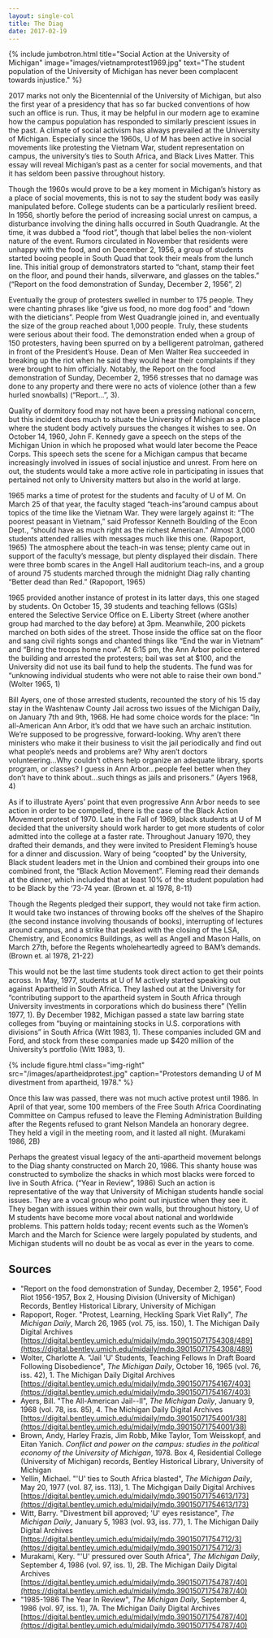 ```yaml
---
layout: single-col
title: The Diag
date: 2017-02-19
---
```

{% include jumbotron.html
title="Social Action at the University of Michigan"
image="images/vietnamprotest1969.jpg"
text="The student population of the University of Michigan has never been complacent towards injustice." %}

2017 marks not only the Bicentennial of the University of Michigan, but also the first year of a presidency that has so far bucked conventions of how such an office is run. Thus, it may be helpful in our modern age to examine how the campus population has responded to similarly prescient issues in the past. A climate of social activism has always prevailed at the University of Michigan. Especially since the 1960s, U of M has been active in social movements like protesting the Vietnam War, student representation on campus, the university’s ties to South Africa, and Black Lives Matter. This essay will reveal Michigan’s past as a center for social movements, and that it has seldom been passive throughout history.

Though the 1960s would prove to be a key moment in Michigan’s history as a place of social movements, this is not to say the student body was easily manipulated before. College students can be a particularly resilient breed. In 1956, shortly before the period of increasing social unrest on campus, a disturbance involving the dining halls occurred in South Quadrangle. At the time, it was dubbed a “food riot”, though that label belies the non-violent nature of the event. Rumors circulated in November that residents were unhappy with the food, and on December 2, 1956, a group of students started booing people in South Quad that took their meals from the lunch line. This initial group of demonstrators started to “chant, stamp their feet on the floor, and pound their hands, silverware, and glasses on the tables.” (“Report on the food demonstration of Sunday, December 2, 1956”, 2)

Eventually the group of protesters swelled in number to 175 people. They were chanting phrases like “give us food, no more dog food” and “down with the dieticians”. People from West Quadrangle joined in, and eventually the size of the group reached about 1,000 people. Truly, these students were serious about their food. The demonstration ended when a group of 150 protesters, having been spurred on by a belligerent patrolman, gathered in front of the President’s House. Dean of Men Walter Rea succeeded in breaking up the riot when he said they would hear their complaints if they were brought to him officially. Notably, the Report on the food demonstration of Sunday, December 2, 1956 stresses that no damage was done to any property and there were no acts of violence (other than a few hurled snowballs) (“Report…”, 3).

Quality of dormitory food may not have been a pressing national concern, but this incident does much to situate the University of Michigan as a place where the student body actively pursues the changes it wishes to see. On October 14, 1960, John F. Kennedy gave a speech on the steps of the Michigan Union in which he proposed what would later become the Peace Corps. This speech sets the scene for a Michigan campus that became increasingly involved in issues of social injustice and unrest. From here on out, the students would take a more active role in participating in issues that pertained not only to University matters but also in the world at large.

1965 marks a time of protest for the students and faculty of U of M. On March 25 of that year, the faculty staged “teach-ins”around campus about topics of the time like the Vietnam War. They were largely against it: “The poorest peasant in Vietnam,” said Professor Kenneth Boulding of the Econ Dept., “should have as much right as the richest American.” Almost 3,000 students attended rallies with messages much like this one. (Rapoport, 1965) The atmosphere about the teach-in was tense; plenty came out in support of the faculty’s message, but plenty displayed their disdain. There were three bomb scares in the Angell Hall auditorium teach-ins, and a group of around 75 students marched through the midnight Diag rally chanting “Better dead than Red.” (Rapoport, 1965)

1965 provided another instance of protest in its latter days, this one staged by students. On October 15, 39 students and teaching fellows (GSIs) entered the Selective Service Office on E. Liberty Street (where another group had marched to the day before) at 3pm. Meanwhile, 200 pickets marched on both sides of the street. Those inside the office sat on the floor and sang civil rights songs and chanted things like “End the war in Vietnam” and “Bring the troops home now”. At 6:15 pm, the Ann Arbor police entered the building and arrested the protesters; bail was set at $100, and the University did not use its bail fund to help the students. The fund was for “unknowing individual students who were not able to raise their own bond.” (Wolter 1965, 1)

Bill Ayers, one of those arrested students, recounted the story of his 15 day stay in the Washtenaw County Jail across two issues of the Michigan Daily, on January 7th and 9th, 1968. He had some choice words for the place: “In all-American Ann Arbor, it’s odd that we have such an archaic institution. We’re supposed to be progressive, forward-looking. Why aren’t there ministers who make it their business to visit the jail periodically and find out what people’s needs and problems are? Why aren’t doctors volunteering...Why couldn’t others help organize an adequate library, sports program, or classes? I guess in Ann Arbor...people feel better when they don’t have to think about...such things as jails and prisoners.” (Ayers 1968, 4)

As if to illustrate Ayers’ point that even progressive Ann Arbor needs to see action in order to be compelled, there is the case of the Black Action Movement protest of 1970. Late in the Fall of 1969, black students at U of M decided that the university should work harder to get more students of color admitted into the college at a faster rate. Throughout January 1970, they drafted their demands, and they were invited to President Fleming’s house for a dinner and discussion. Wary of being “coopted” by the University, Black student leaders met in the Union and combined their groups into one combined front, the “Black Action Movement”. Fleming read their demands at the dinner, which included that at least 10% of the student population had to be Black by the ‘73-74 year. (Brown et. al 1978, 8-11)

Though the Regents pledged their support, they would not take firm action. It would take two instances of throwing books off the shelves of the Shapiro (the second instance involving thousands of books), interrupting of lectures around campus, and a strike that peaked with the closing of the LSA, Chemistry, and Economics Buildings, as well as Angell and Mason Halls, on March 27th, before the Regents wholeheartedly agreed to BAM’s demands. (Brown et. al 1978, 21-22)

This would not be the last time students took direct action to get their points across. In May, 1977, students at U of M actively started speaking out against Apartheid in South Africa. They lashed out at the University for “contributing support to the apartheid system in South Africa through University investments in corporations which do business there” (Yellin 1977, 1). By December 1982, Michigan passed a state law barring state colleges from “buying or maintaining stocks in U.S. corporations with divisions” in South Africa (Witt 1983, 1). These companies included GM and Ford, and stock from these companies made up $420 million of the University’s portfolio (Witt 1983, 1).

{% include figure.html class="img-right" src="/images/apartheidprotest.jpg" caption="Protestors demanding U of M divestment from apartheid, 1978." %}


Once this law was passed, there was not much active protest until 1986. In April of that year, some 100 members of the Free South Africa Coordinating Committee on Campus refused to leave the Fleming Administration Building after the Regents refused to grant Nelson Mandela an honorary degree. They held a vigil in the meeting room, and it lasted all night. (Murakami 1986, 2B)

 Perhaps the greatest visual legacy of the anti-apartheid movement belongs to the Diag shanty constructed on March 20, 1986. This shanty house was constructed to symbolize the shacks in which most blacks were forced to live in South Africa. (“Year in Review”, 1986) Such an action is representative of the way that University of Michigan students handle social issues. They are a vocal group who point out injustice when they see it. They began with issues within their own walls, but throughout history, U of M students have become more vocal about national and worldwide problems. This pattern holds today; recent events such as the Women’s March and the March for Science were largely populated by students, and Michigan students will no doubt be as vocal as ever in the years to come.
 
 ## Sources
 
 - "Report on the food demonstration of Sunday, December 2, 1956", Food Riot 1956-1957, Box 2, Housing Division (University of Michigan) Records, Bentley Historical Library, University of Michigan
 - Rapoport, Roger. "Protest, Learning, Heckling Spark Viet Rally", *The Michigan Daily*, March 26, 1965 (vol. 75, iss. 150), 1. The Michigan Daily Digital Archives [https://digital.bentley.umich.edu/midaily/mdp.39015071754308/489](https://digital.bentley.umich.edu/midaily/mdp.39015071754308/489)
 - Wolter, Charlotte A. "Jail 'U' Students, Teaching Fellows In Draft Board Following Disobedience", *The Michigan Daily*, October 16, 1965 (vol. 76, iss. 42), 1. The Michigan Daily Digital Archives [https://digital.bentley.umich.edu/midaily/mdp.39015071754167/403](https://digital.bentley.umich.edu/midaily/mdp.39015071754167/403)
 - Ayers, Bill. "The All-American Jail--II", *The Michigan Daily*, January 9, 1968 (vol. 78, iss. 85), 4. The Michigan Daily Digital Archives [https://digital.bentley.umich.edu/midaily/mdp.39015071754001/38](https://digital.bentley.umich.edu/midaily/mdp.39015071754001/38)
 - Brown, Andy, Harley Frazis, Jim Robb, Mike Taylor, Tom Weisskopf, and Eitan Yanich. *Conflict and power on the campus: studies in the political economy of the University of Michigan*, 1978. Box 4, Residential College (University of Michigan) records, Bentley Historical Library, University of Michigan
 - Yellin, Michael. "'U' ties to South Africa blasted", *The Michigan Daily*, May 20, 1977 (vol. 87, iss. 113), 1. The Michgigan Daily Digital Archives [https://digital.bentley.umich.edu/midaily/mdp.39015071754613/173](https://digital.bentley.umich.edu/midaily/mdp.39015071754613/173)
 - Witt, Barry. "Divestment bill approved; 'U' eyes resistance", *The Michigan Daily*, January 5, 1983 (vol. 93, iss. 77), 1. The Michigan Daily Digital Archives [https://digital.bentley.umich.edu/midaily/mdp.39015071754712/3](https://digital.bentley.umich.edu/midaily/mdp.39015071754712/3)
 - Murakami, Kery. "'U' pressured over South Africa", *The Michigan Daily*, September 4, 1986 (vol. 97, iss. 1), 2B. The Michigan Daily Digital Archives [https://digital.bentley.umich.edu/midaily/mdp.39015071754787/40](https://digital.bentley.umich.edu/midaily/mdp.39015071754787/40)
 - "1985-1986 The Year In Review", *The Michigan Daily*, September 4, 1986 (vol. 97, iss. 1), 7A. The Michigan Daily Digital Archives [https://digital.bentley.umich.edu/midaily/mdp.39015071754787/40](https://digital.bentley.umich.edu/midaily/mdp.39015071754787/40)

